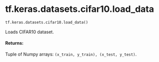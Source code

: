 <div itemscope itemtype="http://developers.google.com/ReferenceObject">
<meta itemprop="name" content="tf.keras.datasets.cifar10.load_data" />
<meta itemprop="path" content="Stable" />
</div>

# tf.keras.datasets.cifar10.load_data

``` python
tf.keras.datasets.cifar10.load_data()
```

Loads CIFAR10 dataset.

#### Returns:

Tuple of Numpy arrays: `(x_train, y_train), (x_test, y_test)`.